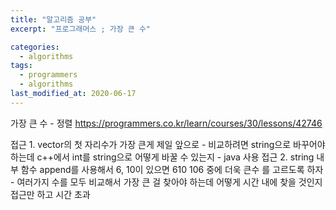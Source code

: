 ```yaml
---
title: "알고리즘 공부"
excerpt: "프로그래머스 ; 가장 큰 수"

categories:
  - algorithms
tags:
  - programmers
  - algorithms
last_modified_at: 2020-06-17
---
```

가장 큰 수 - 정렬
<https://programmers.co.kr/learn/courses/30/lessons/42746>

접근 1. vector<int>의 첫 자리수가 가장 큰게 제일 앞으로
    - 비교하려면 string으로 바꾸어야하는데 c++에서 int를 string으로 어떻게 바꿀 수 있는지
    - java 사용
접근 2. string 내부 함수 append를 사용해서 6, 10이 있으면 610 106 중에 더욱 큰수
를 고르도록 하자
    - 여러가지 수를 모두 비교해서 가장 큰 걸 찾아야 하는데 어떻게 시간 내에 찾을
 것인지
<br>
접근만 하고 시간 초과

